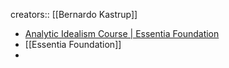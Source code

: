 creators:: [[Bernardo Kastrup]]

- [Analytic Idealism Course | Essentia Foundation](https://www.essentiafoundation.org/analytic-idealism-course/)
- [[Essentia Foundation]]
-

